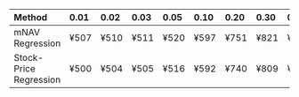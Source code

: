 | Method                 | 0.01   | 0.02   | 0.03   | 0.05   | 0.10   | 0.20   | 0.30   | 0.40   | 0.50   | 0.60   | 0.70   | 0.80   | 0.90   | 0.95   | 0.97   | 0.98   | 0.99   |
|:-----------------------|:-------|:-------|:-------|:-------|:-------|:-------|:-------|:-------|:-------|:-------|:-------|:-------|:-------|:-------|:-------|:-------|:-------|
| mNAV Regression        | ¥507   | ¥510   | ¥511   | ¥520   | ¥597   | ¥751   | ¥821   | ¥906   | ¥1,064 | ¥1,219 | ¥1,334 | ¥1,794 | ¥2,181 | ¥2,415 | ¥2,488 | ¥2,662 | ¥2,646 |
| Stock-Price Regression | ¥500   | ¥504   | ¥505   | ¥516   | ¥592   | ¥740   | ¥809   | ¥865   | ¥999   | ¥1,082 | ¥1,238 | ¥1,604 | ¥2,010 | ¥2,252 | ¥2,247 | ¥2,450 | ¥2,466 |